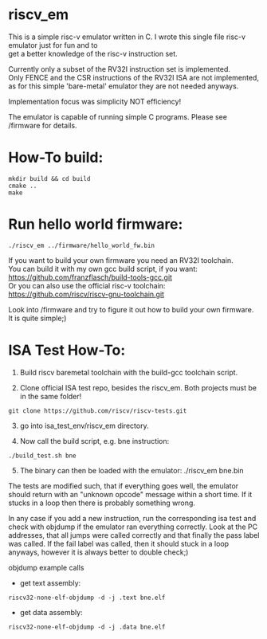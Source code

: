 # riscv_em
This is a simple risc-v emulator written in C. 
I wrote this single file risc-v emulator just for fun and to  
get a better knowledge of the risc-v instruction set.  

Currently only a subset of the RV32I instruction set is implemented.  
Only FENCE and the CSR instructions of the RV32I ISA are not implemented, as 
for this simple 'bare-metal' emulator they are not needed anyways.  

Implementation focus was simplicity NOT efficiency!  

The emulator is capable of running simple C programs. Please see /firmware for details.  

# How-To build:  
```console  
mkdir build && cd build  
cmake ..  
make  
```  

# Run hello world firmware:  
```console  
./riscv_em ../firmware/hello_world_fw.bin  
```  
If you want to build your own firmware you need an RV32I toolchain.  
You can build it with my own gcc build script, if you want:  
https://github.com/franzflasch/build-tools-gcc.git  
Or you can also use the official risc-v toolchain:  
https://github.com/riscv/riscv-gnu-toolchain.git  

Look into /firmware and try to figure it out how to build your own firmware.  
It is quite simple;)  

# ISA Test How-To:  
1. Build riscv baremetal toolchain with the build-gcc toolchain script.  

2. Clone official ISA test repo, besides the riscv_em. Both projects must be in the same folder!  
```console
git clone https://github.com/riscv/riscv-tests.git   
```

3. go into isa_test_env/riscv_em directory.

4. Now call the build script, e.g. bne instruction:
```console
./build_test.sh bne
```

5. The binary can then be loaded with the emulator:
./riscv_em bne.bin

The tests are modified such, that if everything goes well, the emulator should return
with an "unknown opcode" message within a short time. If it stucks in a loop then
there is probably something wrong.

In any case if you add a new instruction, run the corresponding isa test and check with
objdump if the emulator ran everything correctly. Look at the PC addresses, that all jumps were
called correctly and that finally the pass label was called. If the fail label was called, then
it should stuck in a loop anyways, however it is always better to double check;)

objdump example calls 
- get text assembly:  
```console
riscv32-none-elf-objdump -d -j .text bne.elf   
```

- get data assembly:  
```console
riscv32-none-elf-objdump -d -j .data bne.elf   
```

